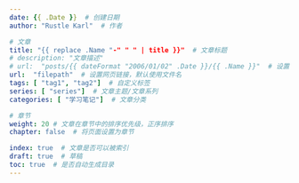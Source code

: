 ```yaml
---
date: {{ .Date }}  # 创建日期
author: "Rustle Karl"  # 作者

# 文章
title: "{{ replace .Name "-" " " | title }}"  # 文章标题
# description: "文章描述"
# url:  "posts/{{ dateFormat "2006/01/02" .Date }}/{{ .Name }}"  # 设置网页链接，默认使用文件名
url:  "filepath"  # 设置网页链接，默认使用文件名
tags: [ "tag1", "tag2"]  # 自定义标签
series: [ "series"]  # 文章主题/文章系列
categories: [ "学习笔记"]  # 文章分类

# 章节
weight: 20 # 文章在章节中的排序优先级，正序排序
chapter: false  # 将页面设置为章节

index: true  # 文章是否可以被索引
draft: true  # 草稿
toc: true  # 是否自动生成目录
---
```

